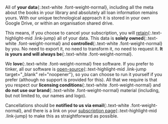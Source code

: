 All of __your data__{:.text-white .font-weight-normal}, including all the meta about the books in your library and absolutely all loan information remains yours. With our unique technological approach it is stored in your own Google Drive, or within an organisation shared drive.

This means, if you choose to cancel your subscription, you will [retain](/privacy){:.text-highlight-mid .link-jump} all of your data. This data is __solely owned__{:.text-white .font-weight-normal} and __controlled__{:.text-white .font-weight-normal} by you. No need to export it, no need to transform it, no need to request it. __It is yours and will always be__{:.text-white .font-weight-normal}.

We __love__{:.text-white .font-weight-normal} free software. If you prefer to tinker, all our software is [open-source](https://github.com/shelf-dog){:.text-highlight-mid .link-jump target="_blank" rel="noopener"}, so you can choose to run it yourself if you prefer (although no support is provided for this). All that we require is that you respect our __licensing conditions__{:.text-white .font-weight-normal} and __do not use our brand__{:.text-white .font-weight-normal} material (including, but not limited to, our names and logo).

Cancellations should be __notified to us via email__{:.text-white .font-weight-normal}, and there is a link on your [subscription page](/subscribed/){:.text-highlight-mid .link-jump} to make this as straightforward as possible.